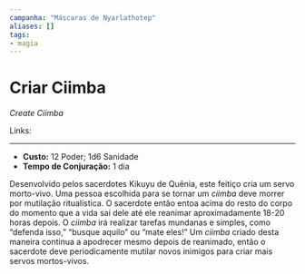 ```yaml
---
campanha: "Máscaras de Nyarlathotep"
aliases: []
tags: 
- magia
---
```


# Criar Ciimba
_Create Ciimba_

Links:

---
-  **Custo:** 12 Poder; 1d6 Sanidade
- **Tempo de Conjuração:** 1 dia

Desenvolvido pelos sacerdotes Kikuyu de Quênia, este feitiço cria um servo morto-vivo. Uma pessoa escolhida para se tornar um _ciimba_ deve morrer por mutilação ritualística. O sacerdote então entoa acima do resto do corpo do momento que a vida sai dele até ele reanimar aproximadamente 18-20 horas depois. O _ciimba_ irá realizar tarefas mundanas e simples, como “defenda isso,” “busque aquilo” ou “mate eles!” Um _ciimba_ criado desta maneira continua a apodrecer mesmo depois de reanimado, então o sacerdote deve periodicamente mutilar novos inimigos para criar mais servos mortos-vivos.